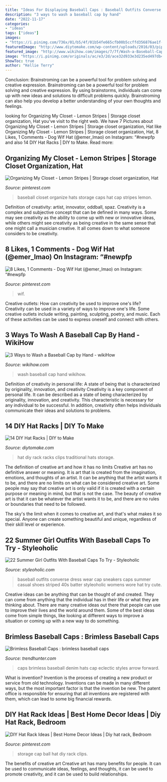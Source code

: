 ```yaml
---
title: "Ideas For Displaying Baseball Caps : Baseball Outfits Converse Dress Wear Cap Sneakers Caps Summer Casual Shoes Striped 40s Batter Styleoholic Womens Wore Hat Try Cute"
description: "3 ways to wash a baseball cap by hand"
date: "2022-11-17"
categories:
- "ideas"
tags: ["ideas"]
images:
- "https://i.pinimg.com/736x/01/b5/4f/01b54fe665cfb00b5ccffd356876ae1f--ball-cap-storage-curtain-clips.jpg?b=t"
featuredImage: "http://www.diytomake.com/wp-content/uploads/2016/03/pipe-hat-rack.jpg"
featured_image: "http://www.wikihow.com/images/7/7f/Wash-a-Baseball-Cap-by-Hand-Step-7-Version-3.jpg"
image: "https://i.pinimg.com/originals/ac/e3/2d/ace32d933e3d235ed497db41e70eb591.jpg"
ShowToc: true
author: "Kellie Terry"
---
```



Conclusion: Brainstroming can be a powerful tool for problem solving and creative expression.
Brainstroming can be a powerful tool for problem solving and creative expression. By using brainstorms, individuals can come up with new ideas and solutions to difficult problems quickly. Brainstroming can also help you develop a better understanding of your own thoughts and feelings.

	

		
looking for Organizing My Closet - Lemon Stripes | Storage closet organization, Hat you've visit to the right web. We have 7 Pictures about Organizing My Closet - Lemon Stripes | Storage closet organization, Hat like Organizing My Closet - Lemon Stripes | Storage closet organization, Hat, 8 Likes, 1 Comments - Dog Wif Hat (@emer_lmao) on Instagram: “#newpfp and also 14 DIY Hat Racks | DIY to Make. Read more:
		
    
## Organizing My Closet - Lemon Stripes | Storage Closet Organization, Hat

<img loading=lazy src="https://i.pinimg.com/originals/ac/e3/2d/ace32d933e3d235ed497db41e70eb591.jpg" onerror="this.onerror=null;this.src='https://tse3.mm.bing.net/th?id=OIP.RmLyWJsSSd_vKT5GiosuwgHaLH&amp;pid=15.1';" alt="Organizing My Closet - Lemon Stripes | Storage closet organization, Hat">

_Source: pinterest.com_

>baseball closet organize hats storage caps hat cap stripes lemon. 

	

Definition of creativity: artist, innovator, oddball, spaz.
Creativity is a complex and subjective concept that can be defined in many ways. Some may see creativity as the ability to come up with new or innovative ideas, while others might see creativity as being creative in the same sense that one might call a musician creative. It all comes down to what someone considers to be creativity.

    
## 8 Likes, 1 Comments - Dog Wif Hat (@emer_lmao) On Instagram: “#newpfp

<img loading=lazy src="https://i.pinimg.com/736x/59/f8/80/59f8806437514d80a44b4f57bd11c37b.jpg" onerror="this.onerror=null;this.src='https://tse1.mm.bing.net/th?id=OIP.GgitDCLL8KJshpnX11AXAQHaHZ&amp;pid=15.1';" alt="8 Likes, 1 Comments - Dog Wif Hat (@emer_lmao) on Instagram: “#newpfp">

_Source: pinterest.com_

>wif. 

	

Creative outlets: How can creativity be used to improve one's life?
Creativity can be used in a variety of ways to improve one's life. Some creative outlets include writing, painting, sculpting, poetry, and music. Each of these activities can be used to express oneself and connect with others.

    
## 3 Ways To Wash A Baseball Cap By Hand - WikiHow

<img loading=lazy src="http://www.wikihow.com/images/7/7f/Wash-a-Baseball-Cap-by-Hand-Step-7-Version-3.jpg" onerror="this.onerror=null;this.src='https://tse1.mm.bing.net/th?id=OIP.oBj93OE06ltAGMaaSUSO6gHaEK&amp;pid=15.1';" alt="3 Ways to Wash a Baseball Cap by Hand - wikiHow">

_Source: wikihow.com_

>wash baseball cap hand wikihow. 

	

Definition of creativity in personal life: A state of being that is characterized by originality, innovation, and creativity
Creativity is a key component of personal life. It can be described as a state of being characterized by originality, innovation, and creativity. This characteristic is necessary for any individual to be successful. In addition, creativity often helps individuals communicate their ideas and solutions to problems.

    
## 14 DIY Hat Racks | DIY To Make

<img loading=lazy src="http://www.diytomake.com/wp-content/uploads/2016/03/pipe-hat-rack.jpg" onerror="this.onerror=null;this.src='https://tse1.mm.bing.net/th?id=OIP.AHE4T_bf7WU8OfsVSINaggHaJ3&amp;pid=15.1';" alt="14 DIY Hat Racks | DIY to Make">

_Source: diytomake.com_

>hat diy rack racks clips traditional hats storage. 

	

The definition of creative art and how it has no limits
Creative art has no definitive answer or meaning. It is art that is created from the imagination, emotions, and thoughts of an artist. It can be anything that the artist wants it to be, and there are no limits on what can be considered creative art.
Some people may say that creative art is only valid if it is created with a certain purpose or meaning in mind, but that is not the case. The beauty of creative art is that it can be whatever the artist wants it to be, and there are no rules or boundaries that need to be followed.

The sky's the limit when it comes to creative art, and that's what makes it so special. Anyone can create something beautiful and unique, regardless of their skill level or experience.

    
## 22 Summer Girl Outfits With Baseball Caps To Try - Styleoholic

<img loading=lazy src="https://i.styleoholic.com/2016/05/Striped-dress-with-baseball-cap.jpg" onerror="this.onerror=null;this.src='https://tse4.mm.bing.net/th?id=OIP.ptaZhycN4C6K4yaqpcFwNwHaLI&amp;pid=15.1';" alt="22 Summer Girl Outfits With Baseball Caps To Try - Styleoholic">

_Source: styleoholic.com_

>baseball outfits converse dress wear cap sneakers caps summer casual shoes striped 40s batter styleoholic womens wore hat try cute. 

	

Creative ideas can be anything that can be thought of and created. They can come from anything that the individual has in their life or what they are thinking about. There are many creative ideas out there that people can use to improve their lives and the world around them. Some of the best ideas come from simple things, like looking at different ways to improve a situation or coming up with a new way to do something.

    
## Brimless Baseball Caps : Brimless Baseball Caps

<img loading=lazy src="http://cdn.trendhunterstatic.com/thumbs/brimless-baseball-caps.jpeg" onerror="this.onerror=null;this.src='https://tse4.mm.bing.net/th?id=OIP.nx2EXStSJbcuttRIix9wzQHaLH&amp;pid=15.1';" alt="Brimless Baseball Caps : brimless baseball caps">

_Source: trendhunter.com_

>caps brimless baseball denim hats cap eclectic styles arrow forward. 

	

What is invention?
Invention is the process of creating a new product or service from old technology. Inventions can be made in many different ways, but the most important factor is that the invention be new. 
The patent office is responsible for ensuring that all inventions are registered with them, which can lead to some big financial rewards.

    
## DIY Hat Rack Ideas | Best Home Decor Ideas | Diy Hat Rack, Bedroom

<img loading=lazy src="https://i.pinimg.com/736x/01/b5/4f/01b54fe665cfb00b5ccffd356876ae1f--ball-cap-storage-curtain-clips.jpg?b=t" onerror="this.onerror=null;this.src='https://tse3.mm.bing.net/th?id=OIP.JdHqUWdQHOOFbGokpMSP9QHaJ4&amp;pid=15.1';" alt="DIY Hat Rack Ideas | Best Home Decor Ideas | Diy hat rack, Bedroom">

_Source: pinterest.com_

>storage cap ball hat diy rack clips. 

	

The benefits of creative art
Creative art has many benefits for people. It can be used to communicate ideas, feelings, and thoughts, it can be used to promote creativity, and it can be used to build relationships.

